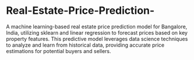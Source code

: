 # Real-Estate-Price-Prediction-
A machine learning-based real estate price prediction model for Bangalore, India, utilizing sklearn and linear regression to forecast prices based on key property features. This predictive model leverages data science techniques to analyze and learn from historical data, providing accurate price estimations for potential buyers and sellers.

